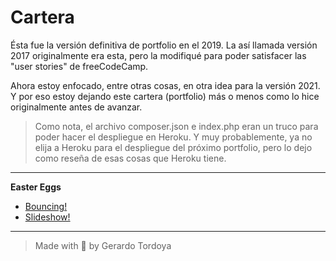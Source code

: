 # Cartera

Ésta fue la versión definitiva de portfolio en el 2019. La así llamada versión
2017 originalmente era esta, pero la modifiqué para poder satisfacer las "user
stories" de freeCodeCamp.

Ahora estoy enfocado, entre otras cosas, en otra idea para la versión 2021. Y
por eso estoy dejando este cartera (portfolio) más o menos como lo hice
originalmente antes de avanzar.

> Como nota, el archivo composer.json e index.php eran un truco para poder hacer
> el despliegue en Heroku. Y muy probablemente, ya no elija a Heroku para el
> despliegue del próximo portfolio, pero lo dejo como reseña de esas cosas que
> Heroku tiene.

---

**Easter Eggs**

-   [Bouncing!](https://zherar7ordoya.github.io/bouncing/)
-   [Slideshow!](https://zherar7ordoya.github.io/slideshow/)

---

> Made with 🧡 by Gerardo Tordoya
